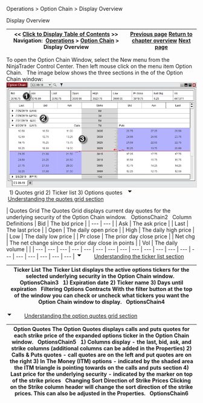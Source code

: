 ﻿
Operations \> Option Chain \> Display Overview

Display Overview

| \<\< [Click to Display Table of Contents](display_overview_option_chain.md) \>\> **Navigation:**     [Operations](operations-1.md) \> [Option Chain](option-chain-1.md) \> Display Overview | [Previous page](option-chain-1.md) [Return to chapter overview](option-chain-1.md) [Next page](submitting_orders_option_chain-1.md) |
| --- | --- |
To open the Option Chain Window, select the New menu from the NinjaTrader Control Center. Then left mouse click on the menu item Option Chain.
 
The image below shows the three sections in the of the Option Chain window:
 
![OptionsChain](optionschain.png)
 
1\) Quotes grid
2\) Ticker list
3\) Options quotes
 
![tog_minus](tog_minus-1.gif)        [Understanding the quotes grid section](javascript:HMToggle('toggle','Understandingtheunderlyingsecurityquotesgridsection','Understandingtheunderlyingsecurityquotesgridsection_ICON'))

| Quotes Grid The Quotes Grid displays current day quotes for the underlying security of the Option Chain window.   OptionsChain2   Column Definitions   | Bid | The bid price | | --- | --- | | Ask | The ask price | | Last | The last price | | Open | The daily open price | | High | The daily high price | | Low | The daily low price | | Pr close | The prior day close price | | Net chg | The net change since the prior day close in points | | Vol | The daily volume | |
| --- | --- | --- | --- | --- | --- | --- | --- | --- | --- | --- | --- | --- | --- | --- | --- | --- | --- | --- |
![tog_minus](tog_minus-1.gif)        [Understanding the ticker list section](javascript:HMToggle('toggle','Understandingthetickerlistsection','Understandingthetickerlistsection_ICON'))

| Ticker List The Ticker List displays the active options tickers for the selected underlying security in the Option Chain window.   OptionsChain3   1\) Expiration date 2\) Ticker name 3\) Days until expiration   Filtering Options Contracts With the filter button at the top of the window you can check or uncheck what tickers you want the Option Chain window to display.   OptionsChain4 |
| --- |
![tog_minus](tog_minus-1.gif)        [Understanding the option quotes grid section](javascript:HMToggle('toggle','Understandingtheoptionquotesgridsection','Understandingtheoptionquotesgridsection_ICON'))

| Option Quotes The Option Quotes displays calls and puts quotes for each strike price of the expanded options ticker in the Option Chain window.   OptionsChain5   1\) Columns display \- the last, bid, ask, and strike columns (additional columns can be added in the Properties) 2\) Calls \& Puts quotes \- call quotes are on the left and put quotes are on the right 3\) In The Money (ITM) options \- indicated by the shaded area the ITM triangle is pointing towards on the calls and puts section 4\) Last price for the underlying security \- indicated by the marker on top of the strike prices   Changing Sort Direction of Strike Prices Clicking on the Strike column header will change the sort direction of the strike prices. This can also be adjusted in the Properties.   OptionsChain6 |
| --- |

